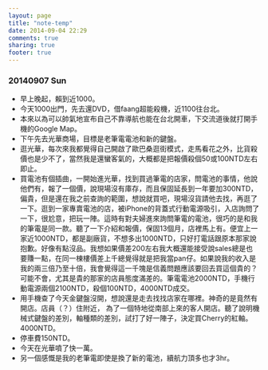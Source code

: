 ```yaml
---
layout: page
title: "note-temp"
date: 2014-09-04 22:29
comments: true
sharing: true
footer: true
---
```


### 20140907 Sun

- 早上晚起，賴到近1000。
- 今天1000出門，先去還DVD，借faang超能殺機，近1100往台北。
- 本來以為可以帥氣地宣布自己不靠導航也能在台北開車，下交流道後就打開手機的Google Map。
- 下午先去光華商場，目標是老筆電電池和新的鍵盤。
- 逛光華，每次來我都覺得自己開啟了歐巴桑逛街模式，走馬看花之外，比貨殺價也是少不了，當然我是還蠻客氣的，大概都是把報價殺個50或100NTD左右即止。
- 買電池有個插曲，一開始進光華，找到買過筆電的店家，問電池的事情，他說他們有，報了一個價，說現場沒有庫存，而且保固延長到一年要加300NTD，偏貴，但是還在我之前查詢的範圍，想說就買吧，現場沒貨請他去找，再逛了一下。逛到一家專賣電池的店，被iPhone的背蓋式行動電源吸引，入店詢問了一下，很尬意，把玩一陣。這時有對夫婦進來詢問筆電的電池，很巧的是和我的筆電是同一款。聽了一下介紹和報價，保固13個月，店裡馬上有。便宜上一家近1000NTD，都是副廠貨，不想多出1000NTD，只好打電話跟原本那家說抱歉。好像有點沒品。我想如果價差200左右我大概還能接受說sales總是也要賺一點，在同一棟樓價差上千總覺得就是把我當pan仔。如果說我的收入是我的兩三倍乃至十倍，我會覺得這一千塊是信義問題應該要回去買這個貴的？可能不會，尤其是貴的那家的店員態度滿差的。筆電電池2000NTD，手機行動電源兩個2100NTD，殺個100NTD，4000NTD成交。
- 用手機查了今天金鍵盤沒開，想說還是走去找找店家在哪裡。神奇的是竟然有開店。店員（？）住附近，
為了一個特地從南部上來的客人開店。聽了說明機械式鍵盤的差別，軸種類的差別，試打了好一陣子，決定買Cherry的紅軸。4000NTD。
- 停車費150NTD。
- 今天在光華噴了快一萬。
- 另一個感慨是我的老筆電即使是換了新的電池，續航力頂多也才3hr。